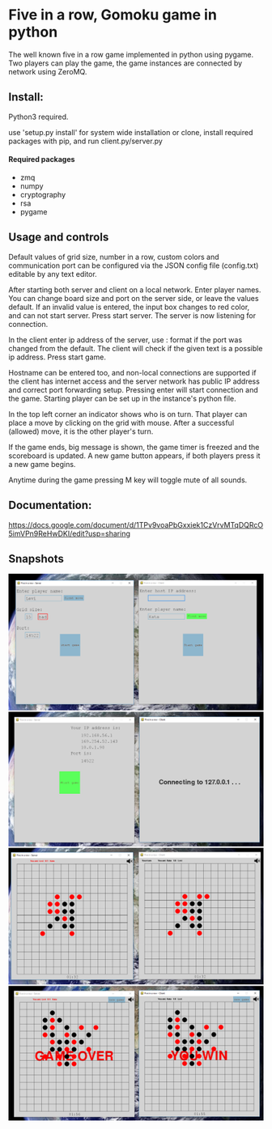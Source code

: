 # Five in a row, Gomoku game in python

The well known five in a row game implemented in python using pygame. Two players can play the game, the game instances are connected by network using ZeroMQ.

## Install:

Python3 required.

use 'setup.py install' for system wide installation or clone, install required packages with pip, and run client.py/server.py

#### Required packages

* zmq
* numpy
* cryptography
* rsa
* pygame

## Usage and controls

Default values of grid size, number in a row, custom colors and communication port can be configured via the JSON config file (config.txt) editable by any text editor.


After starting both server and client on a local network.
Enter player names.
You can change board size and port on the server side, or leave the values default. If an invalid value is entered, the input box changes to red color, and can not start server.
Press start server. The server is now listening for connection.

In the client enter ip address of the server, use <ip>:<port> format if the port was changed from the default. The client will check if the given text is a possible ip address.
Press start game.


Hostname can be entered too, and non-local connections are supported if the client has internet access and the server network has public IP address and correct port forwarding setup.
Pressing enter will start connection and the game. Starting player can be set up in the instance's python file.

In the top left corner an indicator shows who is on turn. That player can place a move by clicking on the grid with mouse. After a successful (allowed) move, it is the other player's turn.

If the game ends, big message is shown, the game timer is freezed and the scoreboard is updated. A new game button appears, if both players press it a new game begins.

Anytime during the game pressing M key will toggle mute of all sounds.

## Documentation:
https://docs.google.com/document/d/1TPv9voaPbGxxiek1CzVrvMTqDQRcO5imVPn9ReHwDKI/edit?usp=sharing

## Snapshots
![Alt text](docs/config.png?raw=true)
![Alt text](docs/connecting.png?raw=true)
![Alt text](docs/in_game.png?raw=true)
![Alt text](docs/game_over.png?raw=true)